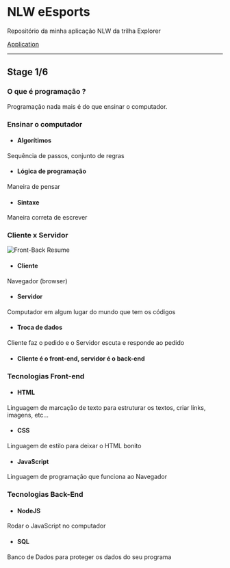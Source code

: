 # NLW eEsports 

Repositório da minha aplicação NLW da trilha Explorer

[Application](https://google.com)

---

## Stage 1/6

### O que é programação ?

Programação nada mais é do que ensinar o computador.

### Ensinar o computador

- #### Algorítimos

Sequência de passos, conjunto de regras

- #### Lógica de programação

Maneira de pensar

- #### Sintaxe

Maneira correta de escrever

### Cliente x Servidor

![Front-Back Resume](https://images2.imgbox.com/8e/8c/YTTMsnQS_o.png)

- #### Cliente

Navegador (browser)

- #### Servidor

Computador em algum lugar do mundo que tem os códigos

- #### Troca de dados

Cliente faz o pedido e o Servidor escuta e responde ao pedido

- #### Cliente é o front-end, servidor é o back-end

### Tecnologias Front-end

- #### HTML

Linguagem de marcação de texto para estruturar os textos, criar links, imagens, etc...

- #### CSS

Linguagem de estilo para deixar o HTML bonito

- #### JavaScript

Linguagem de programação que funciona ao Navegador

### Tecnologias Back-End

- #### NodeJS

Rodar o JavaScript no computador

- #### SQL

Banco de Dados para proteger os dados do seu programa
